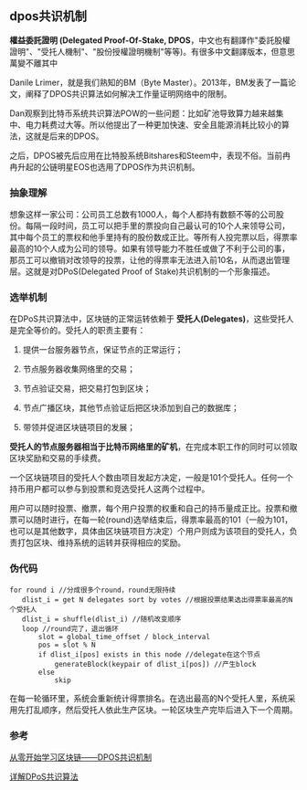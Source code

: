 ## dpos共识机制
**權益委託證明 (Delegated Proof-Of-Stake, DPOS**，中文也有翻譯作"委託股權證明"、"受托人機制"、"股份授權證明機制"等等)。有很多中文翻譯版本，但意思萬變不離其中

Danile Lrimer，就是我们熟知的BM（Byte Master）。2013年，BM发表了一篇论文，阐释了DPOS共识算法如何解决工作量证明网络中的限制。

Dan观察到比特币系统共识算法POW的一些问题：比如矿池导致算力越来越集中、电力耗费过大等。所以他提出了一种更加快速、安全且能源消耗比较小的算法，这就是后来的DPOS。

之后，DPOS被先后应用在比特股系统Bitshares和Steem中，表现不俗。当前冉冉升起的公链明星EOS也选用了DPOS作为共识机制。

### 抽象理解
想象这样一家公司：公司员工总数有1000人，每个人都持有数额不等的公司股份。每隔一段时间，员工可以把手里的票投向自己最认可的10个人来领导公司，其中每个员工的票权和他手里持有的股份数成正比。等所有人投完票以后，得票率最高的10个人成为公司的领导。如果有领导能力不胜任或做了不利于公司的事，那员工可以撤销对改领导的投票，让他的得票率无法进入前10名，从而退出管理层。这就是对DPoS(Delegated Proof of Stake)共识机制的一个形象描述。

### 选举机制
在DPoS共识算法中，区块链的正常运转依赖于 **受托人(Delegates)**，这些受托人是完全等价的。受托人的职责主要有：

1. 提供一台服务器节点，保证节点的正常运行；

2. 节点服务器收集网络里的交易；

3. 节点验证交易，把交易打包到区块；

4. 节点广播区块，其他节点验证后把区块添加到自己的数据库；

5. 带领并促进区块链项目的发展；

**受托人的节点服务器相当于比特币网络里的矿机**，在完成本职工作的同时可以领取区块奖励和交易的手续费。

一个区块链项目的受托人个数由项目发起方决定，一般是101个受托人。任何一个持币用户都可以参与到投票和竞选受托人这两个过程中。

用户可以随时投票、撤票，每个用户投票的权重和自己的持币量成正比。投票和撤票可以随时进行，在每一轮(round)选举结束后，得票率最高的101（一般为101，也可以是其他数字，具体由区块链项目方决定）个用户则成为该项目的受托人，负责打包区块、维持系统的运转并获得相应的奖励。

### 伪代码

```
for round i //分成很多个round，round无限持续
   dlist_i = get N delegates sort by votes //根据投票结果选出得票率最高的N个受托人
   dlist_i = shuffle(dlist_i) //随机改变顺序
   loop //round完了，退出循环
       slot = global_time_offset / block_interval
       pos = slot % N
       if dlist_i[pos] exists in this node //delegate在这个节点
           generateBlock(keypair of dlist_i[pos]) //产生block
       else
           skip
```

在每一轮循环里，系统会重新统计得票排名。在选出最高的N个受托人里，系统采用先打乱顺序，然后受托人依此生产区块。一轮区块生产完毕后进入下一个周期。

### 参考

[从零开始学习区块链——DPOS共识机制](https://www.huoxing24.com/newsdetail/2018071215451497491.html)

[详解DPoS共识算法](https://zhuanlan.zhihu.com/p/34107097)
